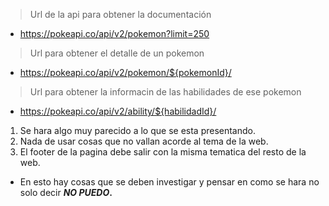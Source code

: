 >  Url de la api para obtener la documentación
 - https://pokeapi.co/api/v2/pokemon?limit=250


> Url para obtener el detalle de un pokemon
 -  https://pokeapi.co/api/v2/pokemon/${pokemonId}/
 
 > Url para obtener la informacin de las habilidades de ese pokemon
  - https://pokeapi.co/api/v2/ability/${habilidadId}/




1. Se hara algo muy parecido a lo que se esta presentando.
2. Nada de usar cosas que no vallan acorde al tema de la web.
3. El footer de la pagina debe salir con la misma tematica del resto de la web.

- En esto hay cosas que se deben investigar y pensar en como se hara no solo decir ***NO PUEDO*.**

